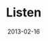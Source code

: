 ---
layout: message
category: message
series: "Follow the Leader"
title: "Listen"
date: 2013-02-16
message_id: 768
---